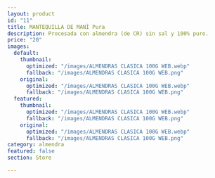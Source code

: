 ```yaml
---
layout: product
id: "11"
title: MANTEQUILLA DE MANÍ Pura
description: Procesada con almendra (de CR) sin sal y 100% puro.
price: "20"
images:
  default:
    thumbnail:
      optimized: "/images/ALMENDRAS CLASICA 100G WEB.webp"
      fallback: "/images/ALMENDRAS CLASICA 100G WEB.png"
    original:
      optimized: "/images/ALMENDRAS CLASICA 100G WEB.webp"
      fallback: "/images/ALMENDRAS CLASICA 100G WEB.png"
  featured:
    thumbnail:
      optimized: "/images/ALMENDRAS CLASICA 100G WEB.webp"
      fallback: "/images/ALMENDRAS CLASICA 100G WEB.png"
    original:
      optimized: "/images/ALMENDRAS CLASICA 100G WEB.webp"
      fallback: "/images/ALMENDRAS CLASICA 100G WEB.png"
category: almendra
featured: false
section: Store

---
```

